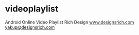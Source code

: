# videoplaylist
Android Online Video Playlist 
Rich Design
www.designsrich.com
yakup@designsrich.com
